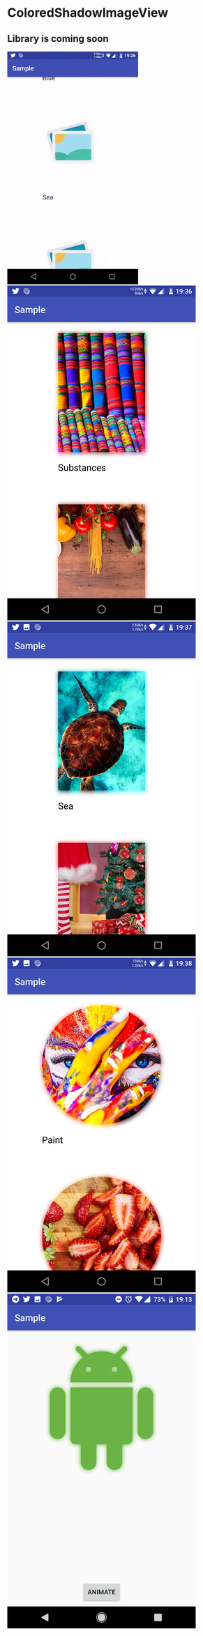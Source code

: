 # ColoredShadowImageView

## Library is coming soon

![](screenShots/video.gif)
![](screenShots/firstScreen.png)
![](screenShots/secondScreen.png)
![](screenShots/circle.png)
![](screenShots/vector.png)
